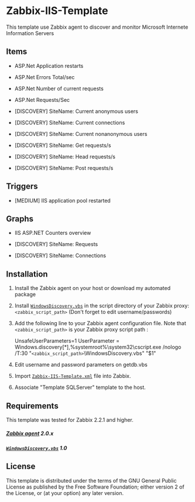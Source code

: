 Zabbix-IIS-Template
=================

This template use Zabbix agent to discover and monitor Microsoft Internete Information Servers

Items
-----

  *  ASP.Net Application restarts
  *  ASP.Net Errors Total/sec
  *  ASP.Net Number of current requests
  *  ASP.Net Requests/Sec
  
  *  [DISCOVERY] SiteName: Current anonymous users
  *  [DISCOVERY] SiteName: Current connections
  *  [DISCOVERY] SiteName: Current nonanonymous users
  *  [DISCOVERY] SiteName: Get requests/s
  *  [DISCOVERY] SiteName: Head requests/s
  *  [DISCOVERY] SiteName: Post requests/s

Triggers
--------

  *  [MEDIUM] IIS application pool restarted

Graphs
------

  *  IIS ASP.NET Counters overview 

  *  [DISCOVERY] SiteName: Requests
  *  [DISCOVERY] SiteName: Connections

Installation
------------

1. Install the Zabbix agent on your host or download my automated package
2. Install [`WindowsDiscovery.vbs`]()  in the script directory of your Zabbix proxy: `<zabbix_script_path>`  (Don't forget to edit username/passwords)
3. Add the following line to your Zabbix agent configuration file. Note that `<zabbix_script_path>` is your Zabbix proxy script path :

    UnsafeUserParameters=1
    UserParameter = Windows.discovery[*],%systemroot%\system32\cscript.exe /nologo /T:30 "`<zabbix_script_path>`\WindowsDiscovery.vbs" "$1"

4. Edit username and password parameters on getdb.vbs
5. Import [`Zabbix-IIS-Template.xml`]() file into Zabbix.
6. Associate "Template SQLServer" template to the host.


Requirements
------------

This template was tested for Zabbix 2.2.1 and higher.

##### [Zabbix agent](http://www.zabbix.com) 2.0.x
##### [`WindowsDiscovery.vbs`]() 1.0

License
-------

This template is distributed under the terms of the GNU General Public License as published by the Free Software Foundation; either version 2 of the  License, or (at your option) any later version.